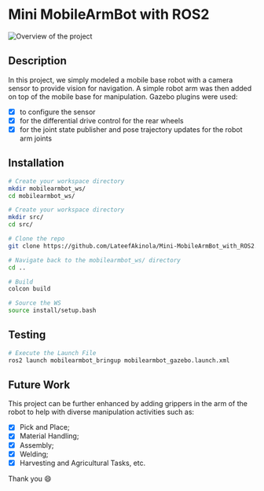 # Mini MobileArmBot with ROS2
![Overview of the project](https://github.com/LateefAkinola/Mini-MobileArmBot_with_ROS2/assets/105966848/1976c9bc-154f-488a-87d3-69c505874900)

## Description
In this project, we simply modeled a mobile base robot with a camera sensor to provide vision for navigation. A simple robot arm was then added on top of the mobile base for manipulation.
Gazebo plugins were used:
- [x] to configure the sensor
- [x] for the differential drive control for the rear wheels
- [x] for the joint state publisher and pose trajectory updates for the robot arm joints

## Installation
```bash
# Create your workspace directory
mkdir mobilearmbot_ws/
cd mobilearmbot_ws/

# Create your workspace directory
mkdir src/
cd src/
```
```bash
# Clone the repo
git clone https://github.com/LateefAkinola/Mini-MobileArmBot_with_ROS2.git
```
```bash
# Navigate back to the mobilearmbot_ws/ directory
cd ..
```
```bash
# Build
colcon build

# Source the WS
source install/setup.bash
```

## Testing
```bash
# Execute the Launch File
ros2 launch mobilearmbot_bringup mobilearmbot_gazebo.launch.xml
```

## Future Work
This project can be further enhanced by adding grippers in the arm of the robot to help with diverse manipulation activities such as:
- [x] Pick and Place;
- [x] Material Handling;
- [x] Assembly;
- [x] Welding;
- [x] Harvesting and Agricultural Tasks, etc.

Thank you :smile:
